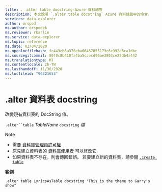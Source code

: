 ```yaml
---
title: 。 alter table docstring-Azure 資料總管
description: 本文說明 `.alter table docstring` Azure 資料總管中的命令。
services: data-explorer
author: orspod
ms.author: orspodek
ms.reviewer: rkarlin
ms.service: data-explorer
ms.topic: reference
ms.date: 02/04/2020
ms.openlocfilehash: fc449cb6a376eba66457855173c6e992e6ca1dbc
ms.sourcegitcommit: 80f0c8b410fa4ba5ccecd96ae3803ce25db4a442
ms.translationtype: MT
ms.contentlocale: zh-TW
ms.lasthandoff: 11/30/2020
ms.locfileid: "96321653"
---
```

# <a name="alter-table-docstring"></a>.alter 資料表 docstring

改變現有資料表的 DocString 值。

`.alter``table` *TableName* `docstring` *檔*

> [!NOTE]
> * 需要 [資料庫管理員許可權](../management/access-control/role-based-authorization.md)
> * 原先建立資料表的 [資料庫使用者](../management/access-control/role-based-authorization.md) 可以修改它
> * 如果資料表不存在，則會傳回錯誤。 若要建立新的資料表，請參閱 [`.create table`](create-table-command.md)

**範例** 

```kusto
.alter table LyricsAsTable docstring "This is the theme to Garry's show"
```
 
